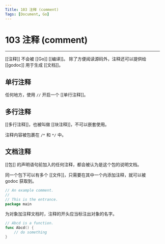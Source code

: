 ```yaml
---
Title: 103 注释 (comment)
Tags: [Document, Go]
---
```


# 103 注释 (comment)

---

[[注释]] 不会被 [[Go]] [[编译]]。
除了方便阅读源码外，注释还可以提供给 [[godoc]] 用于生成 [[文档]]。

## 单行注释

任何地方，使用 `//` 开启一个 [[单行注释]]。

## 多行注释

[[多行注释]]，也被叫做 [[块注释]]，不可以嵌套使用。

注释内容被包裹在 `/*` 和 `*/` 中。

## 文档注释

[[包]] 的声明语句前加入的任何注释，都会被认为是这个包的说明文档。

同一个包下可以有多个 [[文件]]，只需要在其中一个内添加注释，就可以被 godoc 获取到。

```Go
// An example comment.
//
// This is the entrance.
package main
```

为对象加注释文档时，注释的开头应当标注出对象的名字。

```Go
// Abcd is a function.
func Abcd() {
    // do something
}
```